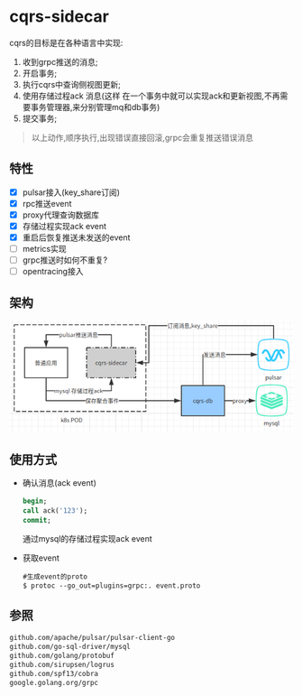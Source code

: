 # cqrs-sidecar

cqrs的目标是在各种语言中实现:

1. 收到grpc推送的消息;
2. 开启事务;
3. 执行cqrs中查询侧视图更新;
4. 使用存储过程ack 消息(这样 在一个事务中就可以实现ack和更新视图,不再需要事务管理器,来分别管理mq和db事务)
5. 提交事务;

> 以上动作,顺序执行,出现错误直接回滚,grpc会重复推送错误消息

## 特性

- [x] pulsar接入(key_share订阅)
- [x] rpc推送event
- [x] proxy代理查询数据库
- [x] 存储过程实现ack event
- [x] 重启后恢复推送未发送的event
- [ ] metrics实现
- [ ] grpc推送时如何不重复?
- [ ] opentracing接入

## 架构

![](./document/img_1.png)

## 使用方式

- 确认消息(ack event)

  ```sql
  begin;
  call ack('123');
  commit;
  ```

  通过mysql的存储过程实现ack event

- 获取event
  
  ```shell
  #生成event的proto
  $ protoc --go_out=plugins=grpc:. event.proto
  ```

## 参照

```shell
github.com/apache/pulsar/pulsar-client-go
github.com/go-sql-driver/mysql
github.com/golang/protobuf
github.com/sirupsen/logrus
github.com/spf13/cobra
google.golang.org/grpc
```

